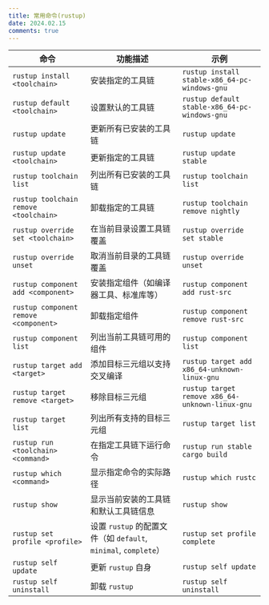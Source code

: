 ```yaml
---
title: 常用命令(rustup)
date: 2024.02.15
comments: true
---
```




| **命令**                              | **功能描述**                                                 | **示例**                                        |
| ------------------------------------- | ------------------------------------------------------------ | ----------------------------------------------- |
| `rustup install <toolchain>`          | 安装指定的工具链                                             | `rustup install stable-x86_64-pc-windows-gnu`   |
| `rustup default <toolchain>`          | 设置默认的工具链                                             | `rustup default stable-x86_64-pc-windows-gnu`   |
| `rustup update`                       | 更新所有已安装的工具链                                       | `rustup update`                                 |
| `rustup update <toolchain>`           | 更新指定的工具链                                             | `rustup update stable`                          |
| `rustup toolchain list`               | 列出所有已安装的工具链                                       | `rustup toolchain list`                         |
| `rustup toolchain remove <toolchain>` | 卸载指定的工具链                                             | `rustup toolchain remove nightly`               |
| `rustup override set <toolchain>`     | 在当前目录设置工具链覆盖                                     | `rustup override set stable`                    |
| `rustup override unset`               | 取消当前目录的工具链覆盖                                     | `rustup override unset`                         |
| `rustup component add <component>`    | 安装指定组件（如编译器工具、标准库等）                       | `rustup component add rust-src`                 |
| `rustup component remove <component>` | 卸载指定组件                                                 | `rustup component remove rust-src`              |
| `rustup component list`               | 列出当前工具链可用的组件                                     | `rustup component list`                         |
| `rustup target add <target>`          | 添加目标三元组以支持交叉编译                                 | `rustup target add x86_64-unknown-linux-gnu`    |
| `rustup target remove <target>`       | 移除目标三元组                                               | `rustup target remove x86_64-unknown-linux-gnu` |
| `rustup target list`                  | 列出所有支持的目标三元组                                     | `rustup target list`                            |
| `rustup run <toolchain> <command>`    | 在指定工具链下运行命令                                       | `rustup run stable cargo build`                 |
| `rustup which <command>`              | 显示指定命令的实际路径                                       | `rustup which rustc`                            |
| `rustup show`                         | 显示当前安装的工具链和默认工具链信息                         | `rustup show`                                   |
| `rustup set profile <profile>`        | 设置 `rustup` 的配置文件（如 `default`, `minimal`, `complete`） | `rustup set profile complete`                   |
| `rustup self update`                  | 更新 `rustup` 自身                                           | `rustup self update`                            |
| `rustup self uninstall`               | 卸载 `rustup`                                                | `rustup self uninstall`                         |

